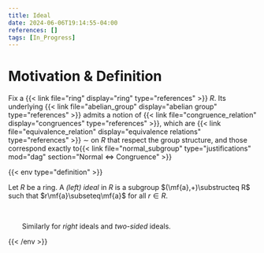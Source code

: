 ```yaml
---
title: Ideal
date: 2024-06-06T19:14:55-04:00
references: []
tags: [In_Progress]
---
```


# Motivation & Definition

Fix a {{< link file="ring" display="ring" type="references" >}} $R$. Its underlying {{< link file="abelian_group" display="abelian group" type="references" >}} admits a notion of {{< link file="congruence_relation" display="congruences" type="references" >}}, which are {{< link file="equivalence_relation" display="equivalence relations" type="references" >}} $\sim$ on $R$ that respect the group structure, and those correspond exactly to{{< link file="normal_subgroup" type="justifications" mod="dag" section="Normal $\Leftrightarrow$ Congruence" >}}

{{< env type="definition" >}}

Let $R$ be a ring. A *(left) ideal* in $R$ is a subgroup $(\mf{a},+)\substructeq R$ such that $r\mf{a}\subseteq\mf{a}$ for all $r\in R$.

<br>

&emsp;&emsp;Similarly for *right* ideals and *two-sided* ideals.

{{< /env >}}
